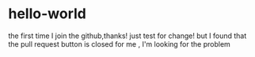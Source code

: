 # hello-world
the first time  I join the github,thanks!
just test for change!
but I found that the pull request button is closed for me , I'm looking for the problem
